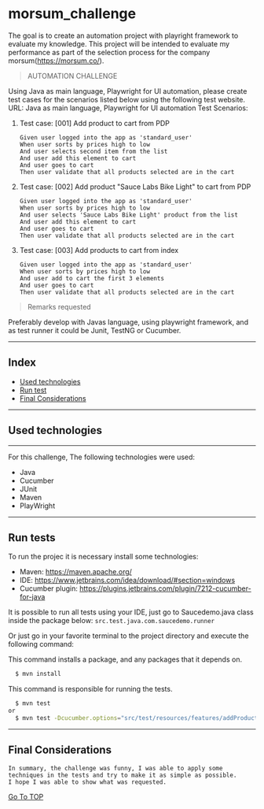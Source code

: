 # morsum_challenge

The goal is to create an automation project with playright framework to evaluate my knowledge. This project will be intended to evaluate my performance as part of the selection process for the company morsum(https://morsum.co/).

>AUTOMATION CHALLENGE

Using Java as main language, Playwright for UI automation, please create test cases for the scenarios listed below using the following test website.
URL: Java as main language, Playwright for UI automation Test Scenarios:
1) Test case: [001] Add product to cart from PDP
    ```
   Given user logged into the app as 'standard_user'
   When user sorts by prices high to low
   And user selects second item from the list
   And user add this element to cart
   And user goes to cart
   Then user validate that all products selected are in the cart
   ```
2) Test case: [002] Add product "Sauce Labs Bike Light" to cart from PDP
    ```
   Given user logged into the app as 'standard_user'
   When user sorts by prices high to low
   And user selects 'Sauce Labs Bike Light' product from the list
   And user add this element to cart
   And user goes to cart
   Then user validate that all products selected are in the cart
   ```
3) Test case: [003] Add products to cart from index
    ```
   Given user logged into the app as 'standard_user'
   When user sorts by prices high to low
   And user add to cart the first 3 elements
   And user goes to cart
   Then user validate that all products selected are in the cart
   ```

> Remarks requested

Preferably develop with Javas language, using playwright framework, and as test runner it could be Junit, TestNG or Cucumber.

---
## Index

- [Used technologies](#used-technologies)
- [Run test](#run-test)
- [Final Considerations](#final-considerations)
---
## Used technologies
---
For this challenge, The following technologies were used:
- Java
- Cucumber
- JUnit
- Maven
- PlayWright
---

## Run tests

To run the projec it is necessary install some technologies:
* Maven: https://maven.apache.org/
* IDE: https://www.jetbrains.com/idea/download/#section=windows
* Cucumber plugin: https://plugins.jetbrains.com/plugin/7212-cucumber-for-java

It is possible to run all tests using your IDE, just go to Saucedemo.java class inside the package below:
`src.test.java.com.saucedemo.runner`

Or just go in your favorite terminal to the project directory and execute the following command:

This command installs a package, and any packages that it depends on.
```bash
  $ mvn install
```
This command is responsible for running the tests.
```bash
  $ mvn test
or
  $ mvn test -Dcucumber.options="src/test/resources/features/addProduct.feature"
```
---
## Final Considerations
```
In summary, the challenge was funny, I was able to apply some techniques in the tests and try to make it as simple as possible. 
I hope I was able to show what was requested.
```

[Go To TOP](#TOP)


